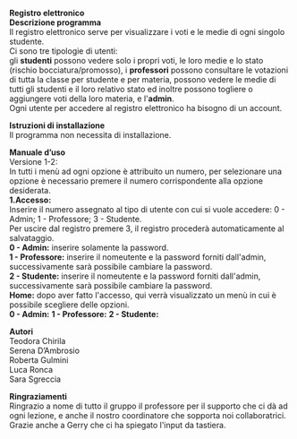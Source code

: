 <b>Registro elettronico</b></br>
<b>Descrizione programma</b></br>
Il registro elettronico serve per visualizzare i voti e le medie di ogni singolo studente.</br>
Ci sono tre tipologie di utenti:</br>
gli <b>studenti</b> possono vedere solo i propri voti, le loro medie e lo stato (rischio bocciatura/promosso), i <b>professori</b> possono consultare le votazioni di tutta la classe per studente e per materia, possono vedere le medie di tutti gli studenti e il loro relativo stato ed inoltre possono togliere o aggiungere voti della loro materia, e l'<b>admin</b>.</br>
Ogni utente per accedere al registro elettronico ha bisogno di un account.</p>

<b>Istruzioni di installazione</b></br>
Il programma non necessita di installazione.

<b>Manuale d’uso</b></br>
Versione 1-2:</br>
In tutti i menù ad ogni opzione è attribuito un numero, per selezionare una opzione è necessario premere il numero corrispondente alla opzione desiderata.</br>
<b>1.Accesso:</b></br>
Inserire il numero assegnato al tipo di utente con cui si vuole accedere: 0 - Admin; 1 - Professore; 3 - Studente.</br>
Per uscire dal registro premere 3, il registro procederà automaticamente al salvataggio.</br>
<b>0 - Admin:</b> inserire solamente la password.</br>
<b>1 - Professore:</b> inserire il nomeutente e la password forniti dall'admin, successivamente sarà possibile cambiare la password.</br>
<b>2 - Studente:</b> inserire il nomeutente e la password forniti dall'admin, successivamente sarà possibile cambiare la password.</br>
<b>Home:</b> dopo aver fatto l'accesso, qui verrà visualizzato un menù in cui è possibile scegliere delle opzioni.</br>
<b>0 - Admin:</b>
<b>1 - Professore:</b>
<b>2 - Studente:</b>

<b>Autori</b></br>
Teodora Chirila</br>
Serena D’Ambrosio</br>
Roberta Gulmini</br>
Luca Ronca</br>
Sara Sgreccia</br>

<b>Ringraziamenti</b></br>
Ringrazio a nome di tutto il gruppo il professore per il supporto che ci dà ad ogni lezione, e anche il nostro coordinatore che sopporta noi collaboratrici. Grazie anche a Gerry che ci ha spiegato l'input da tastiera.

